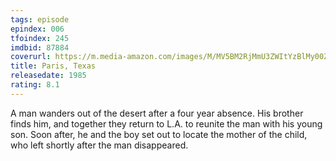 ```yaml
---
tags: episode
epindex: 006
tfoindex: 245
imdbid: 87884
coverurl: https://m.media-amazon.com/images/M/MV5BM2RjMmU3ZWItYzBlMy00ZmJkLWE5YzgtNTVkODdhOWM3NGZhXkEyXkFqcGdeQXVyNDA5Mjg5MjA@._V1_SX202_CR0,0,202,300_.jpg
title: Paris, Texas
releasedate: 1985
rating: 8.1
---
```


A man wanders out of the desert after a four year absence. His brother finds him, and together they return to L.A. to reunite the man with his young son. Soon after, he and the boy set out to locate the mother of the child, who left shortly after the man disappeared.